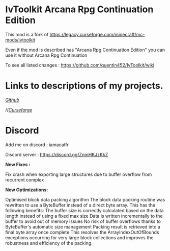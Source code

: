# IvToolkit Arcana Rpg Continuation Edition

This mod is a fork of https://legacy.curseforge.com/minecraft/mc-mods/ivtoolkit

Even if the mod is described has "Arcana Rpg Continuation Edition" you can use it without Arcana Rpg Continuation

To see all listed changes : https://github.com/quentin452/IvToolkit/wiki

# Links to descriptions of my projects.

[*Github*](https://github.com/quentin452/IvToolkit)

//[*Curseforge*](https://legacy.curseforge.com/minecraft/mc-mods/recurrent-complex-arcana-rpg-continuation-edition)

# Discord

Add me on discord : iamacatfr

Discord server : https://discord.gg/ZnmHKJzKkZ

**New Fixes :**

Fix crash when exporting large structures due to buffer overflow from recurrent complex

**New Optimizations:**

Optimised block data packing algorithm
The block data packing routine was rewritten to use a ByteBuffer instead of a direct byte array. This has the following benefits:
The buffer size is correctly calculated based on the data length instead of using a fixed max size
Data is written incrementally to the buffer to avoid out of memory issues
No risk of buffer overflows thanks to ByteBuffer's automatic size management
Packing result is retrieved into a final byte array once complete
This resolves the ArrayIndexOutOfBounds exceptions occurring for very large block collections and improves the robustness and efficiency of the packing.
